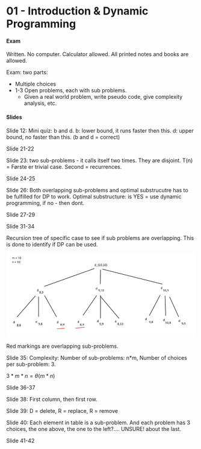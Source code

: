 # 01 - Introduction & Dynamic Programming

#### Exam

Written. No computer. Calculator allowed. All printed notes and books are allowed.

Exam: two parts:

- Multiple choices
- 1-3 Open problems, each with sub problems. 
  - Given a real world problem, write pseudo code, give complexity
    analysis, etc.

#### Slides

Slide 12: Mini quiz: b and d. b: lower bound, it runs faster then this. d: upper bound, no faster than this. (b and d = correct)

Slide 21-22

Slide 23: two sub-problems - it calls itself two times. They are disjoint. T(n) = Første er trivial case. Second = recurrences.

Slide 24-25

Slide 26: Both overlapping sub-problems and optimal substrucutre has to be fulfilled for DP to work. Optimal substructure: is YES = use dynamic programming, if no - then dont. 

Slide 27-29

Slide 31-34

Recursion tree of specific case to see if sub problems are overlapping. This is done to identify if DP can be used.

![](.\img\1.png)

Red markings are overlapping sub-problems.

Slide 35: Complexity: Number of sub-problems: n*m, Number of choices per sub-problem: 3. 

$3 * m * n = \theta (m*n)$

Slide 36-37

Slide 38: First column, then first row. 

Slide 39: D = delete, R = replace, R = remove

Slide 40: Each element in table is a sub-problem. And each problem has 3 choices, the one above, the one to the left?.... UNSURE! about the last.

Slide 41-42

